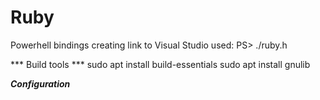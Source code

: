 # Ruby

Powerhell bindings creating link to Visual Studio used: PS> ./ruby.h

*** Build tools ***
 sudo apt install build-essentials 
 sudo apt install gnulib

***Configuration***
